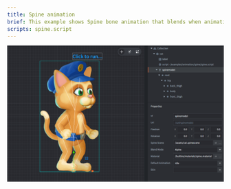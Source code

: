 ```yaml
---
title: Spine animation
brief: This example shows Spine bone animation that blends when animation switches.
scripts: spine.script
---
```


![spine](spine.png)